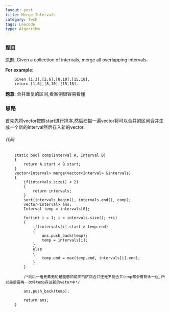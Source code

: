 ```yaml
---
layout: post
title: Merge Intervals
category: Tech
tags: Leecode
type: Algorithm
---
```


### 题目
[原题: ](http://oj.leetcode.com/problems/merge-intervals/)Given a collection of intervals, merge all overlapping intervals.

<b>For example:</b>

		Given [1,3],[2,6],[8,10],[15,18],
		return [1,6],[8,10],[15,18].

<b>题意: </b>合并重复的区间,看案例很容易看懂

### 思路
首先先将vector按照start进行排序,然后扫描一遍vector将可以合并的区间合并生成一个新的Interval然后存入新的vector.

###### 代码

		static bool comp(Interval A, Interval B)
	    {
	        return A.start < B.start;
	    }
	    vector<Interval> merge(vector<Interval> &intervals) 
	    {
	        if(intervals.size() < 2)
	        {
	            return intervals;
	        }
	        sort(intervals.begin(), intervals.end(), comp);
	        vector<Interval> ans;
	        Interval temp = intervals[0];
	        
	        for(int i = 1; i < intervals.size(); ++i)
	        {
	            if(intervals[i].start > temp.end)
	            {
	                ans.push_back(temp);
	                temp = intervals[i];
	            }
	            else
	            {
	                temp.end = max(temp.end, intervals[i].end);
	            }
	        }

	        /*最后一组元素无论是能够和前面的区间合并还是不能合并temp都会有剩余一组,所以最后要再一次将temp存进新的vetor中*/
	        
	        ans.push_back(temp);     

	        return ans;
	    }
